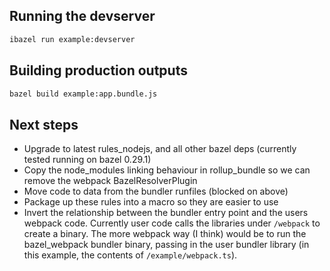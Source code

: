 ## Running the devserver

```bash
ibazel run example:devserver
```

## Building production outputs

```bash
bazel build example:app.bundle.js
```

## Next steps

- Upgrade to latest rules_nodejs, and all other bazel deps (currently tested running on bazel 0.29.1)
- Copy the node_modules linking behaviour in rollup_bundle so we can remove the webpack BazelResolverPlugin
- Move code to data from the bundler runfiles (blocked on above)
- Package up these rules into a macro so they are easier to use
- Invert the relationship between the bundler entry point and the users webpack code. Currently user code calls the libraries under `/webpack` to create a binary. The more webpack way (I think) would be to run the bazel_webpack bundler binary, passing in the user bundler library (in this example, the contents of `/example/webpack.ts`).
